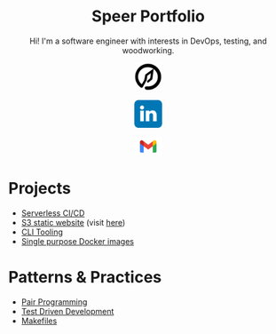 <h1 align="center">Speer Portfolio</h1>
<div align="center">
  <p> Hi! I'm a software engineer with interests in DevOps, testing, and woodworking. </p>
  <div>
	<a href="https://speerportfolio.com">
	  <img width="50" src="./projects/website/speerportfolio/public/spear_logo512.png" alt="Speer logo">
	</a>
	<p/>
	<a href="https://www.linkedin.com/in/kyle-d-speer">
	  <img width="50" src="./projects/website/speerportfolio/src/content/linkedin_logo.svg" alt="LinkedIn Logo" />
	</a>
	<p/>
	<a href={`mailto:kyle.d.speer@gmail.com?subject=""&body=""`}>
	  <img width="50" src="./projects/website/speerportfolio/src/content/gmail_logo.png" alt="GMail Logo" />
	</a>
  </div>
</div>

# Projects
 - [Serverless CI/CD](https://github.com/kspeer825/portfolio/tree/main/projects/#jenkins-cluster)
 - [S3 static website](https://github.com/kspeer825/portfolio/tree/main/projects/#personal-website) (visit [here](https://speerportfolio.com/))
 - [CLI Tooling](https://github.com/kspeer825/portfolio/tree/main/projects/#cli-tooling)
 - [Single purpose Docker images](https://github.com/kspeer825/portfolio/tree/main/projects/#docker-images)

# Patterns & Practices
 - [Pair Programming](https://github.com/kspeer825/portfolio/tree/main/practices/#pair-programming)
 - [Test Driven Development](https://github.com/kspeer825/portfolio/tree/main/practices/#test-driven-development)
 - [Makefiles](https://github.com/kspeer825/portfolio/tree/main/practices/#using-a-makefile)
